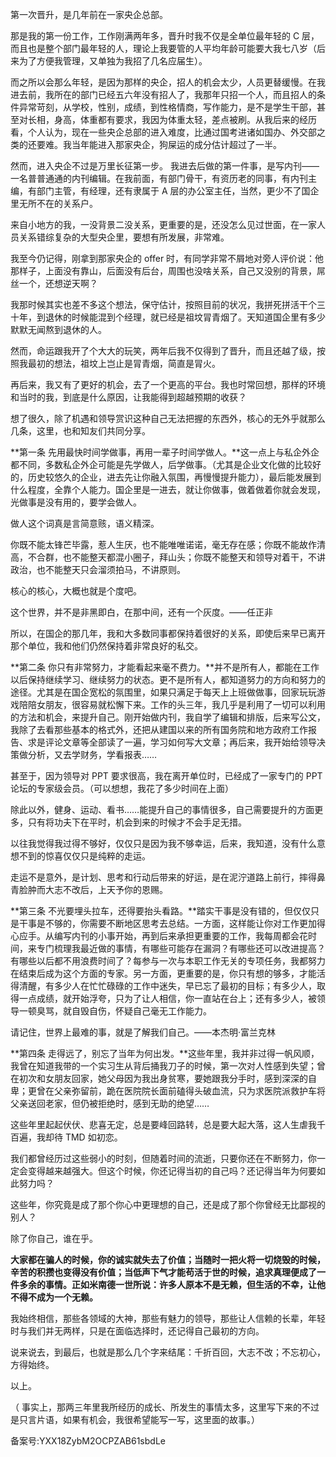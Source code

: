 第一次晋升，是几年前在一家央企总部。

那是我的第一份工作，工作刚满两年多，晋升时我不仅是全单位最年轻的 C 层，而且也是整个部门最年轻的人，理论上我要管的人平均年龄可能要大我七八岁（后来为了方便我管理，又单独为我招了几名应届生）。 

而之所以会那么年轻，是因为那样的央企，招人的机会太少，人员更替缓慢。在我进去前，我所在的部门已经五六年没有招人了，我那年只招一个人，而且招人的条件异常苛刻，从学校，性别，成绩，到性格情商，写作能力，是不是学生干部，甚至对长相，身高，体重都有要求，我因为体重太轻，差点被刷。从我后来的经历看，个人认为，现在一些央企总部的进入难度，比通过国考进诸如国办、外交部之类的还要难。我当年能进入那家央企，狗屎运的成分估计超过了一半。 

然而，进入央企不过是万里长征第一步。 我进去后做的第一件事，是写内刊——一名普普通通的内刊编辑。在我前面，有部门骨干，有资历老的同事，有内刊主编，有部门主管，有经理，还有隶属于 A 层的办公室主任，当然，更少不了国企里无所不在的关系户。

来自小地方的我，一没背景二没关系，更重要的是，还没怎么见过世面，在一家人员关系错综复杂的大型央企里，要想有所发展，非常难。

我至今仍记得，刚拿到那家央企的 offer 时，有同学非常不屑地对旁人评价说：他那样子，上面没有靠山，后面没有后台，周围也没啥关系，自己又没别的背景，屌丝一个，还想逆天啊？

我那时候其实也差不多这个想法，保守估计，按照目前的状况，我拼死拼活干个三十年，到退休的时候能混到个经理，就已经是祖坟冐青烟了。天知道国企里有多少默默无闻熬到退休的人。

然而，命运跟我开了个大大的玩笑，两年后我不仅得到了晋升，而且还越了级，按照我最初的想法，祖坟上岂止是冐青烟，简直是冐火。

再后来，我又有了更好的机会，去了一个更高的平台。我也时常回想，那样的环境和当时的我，到底是什么原因，让我能得到超越预期的收获？

想了很久，除了机遇和领导赏识这种自己无法把握的东西外，核心的无外乎就那么几条，这里，也和知友们共同分享。

**第一条 先用最快时间学做事，再用一辈子时间学做人。**这一点上与私企外企都不同，多数私企外企可能是先学做人，后学做事。（尤其是企业文化做的比较好的，历史较悠久的企业，进去先让你融入氛围，再慢慢提升能力），最后能发展到什么程度，全靠个人能力。国企里是一进去，就让你做事，做着做着你就会发现，光做事是没有用的，要学会做人。

做人这个词真是言简意赅，语义精深。

你既不能太锋芒毕露，惹人生厌，也不能唯唯诺诺，毫无存在感；你既不能故作清高，不合群，也不能整天都混小圈子，拜山头；你既不能整天和领导对着干，不讲政治，也不能整天只会溜须拍马，不讲原则。

核心的核心，大概也就是个度吧。

这个世界，并不是非黑即白，在那中间，还有一个灰度。——任正非

所以，在国企的那几年，我和大多数同事都保持着很好的关系，即使后来早已离开那个单位，我和他们仍然保持着非常良好的私交。

**第二条 你只有非常努力，才能看起来毫不费力。**并不是所有人，都能在工作以后保持继续学习、继续努力的状态。更不是所有人，都知道努力的方向和努力的途径。尤其是在国企宽松的氛围里，如果只满足于每天上上班做做事，回家玩玩游戏陪陪女朋友，很容易就松懈下来。工作的头三年，我几乎是利用了一切可以利用的方法和机会，来提升自己。刚开始做内刊，我自学了编辑和排版，后来写公文，我除了去看那些基本的格式外，还把从建国以来的所有国务院和地方政府工作报告、求是评论文章等全部读了一遍，学习如何写大文章；再后来，我开始给领导决策做分析，又去学财务，学看报表……

甚至于，因为领导对 PPT 要求很高，我在离开单位时，已经成了一家专门的 PPT 论坛的专家级会员。（可以想想，我花了多少时间在上面）

除此以外，健身、运动、看书……能提升自己的事情很多，自己需要提升的方面更多，只有将功夫下在平时，机会到来的时候才不会手足无措。

以往我觉得我过得不够好，仅仅只是因为我不够幸运，后来，我知道，没有什么意想不到的惊喜仅仅只是纯粹的走运。

走运不是意外，是计划、思考和行动后带来的好运，是在泥泞道路上前行，摔得鼻青脸肿而大志不改后，上天予你的恩赐。 

**第三条 不光要埋头拉车，还得要抬头看路。**踏实干事是没有错的，但仅仅只是干事是不够的，你需要不断地区思考去总结。一方面，这样能让你对工作更加得心应手。从编写内刊的小事开始，再到后来承担更重要的工作，我每周都会花时间，来专门梳理我最近做的事情，有哪些可能存在漏洞？有哪些还可以改进提高？有哪些以后都不用浪费时间了？每参与一次与本职工作无关的专项任务，我都努力在结束后成为这个方面的专家。另一方面，更重要的是，你只有想的够多，才能活得清醒，有多少人在忙忙碌碌的工作中迷失，早已忘了最初的目标；有多少人，取得一点成绩，就开始浮夸，只为了让人相信，你一直站在台上；还有多少人，被领导一顿臭骂，就自毁自伤，怀疑自己毫无工作能力。

请记住，世界上最难的事，就是了解我们自己。——本杰明·富兰克林 

**第四条 走得远了，别忘了当年为何出发。**这些年里，我并非过得一帆风顺，我曾在知道我带的一个实习生从背后捅我刀子的时候，第一次对人性感到失望；曾在初次和女朋友回家，她父母因为我出身贫寒，要她跟我分手时，感到深深的自卑；更曾在父亲弥留前，跪在医院院长面前磕得头破血流，只为求医院派救护车将父亲送回老家，但仍被拒绝时，感到无助的绝望……

这些年里起起伏伏、悲喜无定，总是要峰回路转，总是要大起大落，这人生虐我千百遍，我却待 TMD 如初恋。

我们都曾经历过这些弱小的时刻，但随着时间的流逝，只要你还在不断努力，你一定会变得越来越强大。但这个时候，你还记得当初的自己吗？还记得当年为何要如此努力吗？

这些年，你究竟是成了那个你心中更理想的自己，还是成了那个你曾经无比鄙视的别人？

除了你自己，谁在乎。

**大家都在骗人的时候，你的诚实就失去了价值；当随时一把火将一切烧毁的时候，辛苦的积攒也变得没有价值；当低声下气才能苟活于世的时候，追求真理便成了一件多余的事情。正如米南德一世所说：许多人原本不是无赖，但生活的不幸，让他不得不成为一个无赖。**

我始终相信，那些各领域的大神，那些有魅力的领导，那些让人信赖的长辈，年轻时与我们并无两样，只是在面临选择时，还记得自己最初的方向。

说来说去，到最后，也就是那么几个字来结尾：千折百回，大志不改；不忘初心，方得始终。

以上。

（ 事实上，那两三年里我所经历的成长、所发生的事情太多，这里写下来的不过是只言片语，如果有机会，我很希望能写一写，这里面的故事。）

备案号:YXX18ZybM2OCPZAB61sbdLe